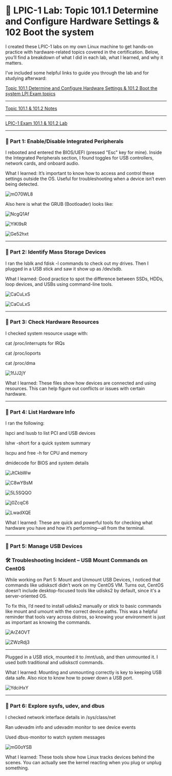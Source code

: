# 🧪 LPIC-1 Lab: Topic 101.1 Determine and Configure Hardware Settings & 102 Boot the system

I created these LPIC-1 labs on my own Linux machine to get hands-on practice with hardware-related topics covered in the certification. Below, you’ll find a breakdown of what I did in each lab, what I learned, and why it matters. 

I’ve included some helpful links to guide you through the lab and for studying afterward:

[Topic 101.1 Determine and Configure Hardware Settings & 101.2 Boot the system LPI Exam topics](https://www.lpi.org/our-certifications/exam-101-102-objectives/#101.1_Determine_and_configure_hardware_settings)

---

[Topic 101.1 & 101.2 Notes](https://1drv.ms/w/c/354f1c8d534fbced/Ef7G_xVPG0ZJu6wZ0DdeGSUBmSy6RBxTid3fkbKFnt8J-w?e=Mm5yvf)

---

[LPIC-1 Exam 101.1 & 101.2 Lab](https://1drv.ms/w/c/354f1c8d534fbced/EZOo5qb56thNhBnLrsEatygBT3OPsqAiqxEYwSc89oVSxQ?e=kbBURl)

---
### 🔸 Part 1: Enable/Disable Integrated Peripherals

I rebooted and entered the BIOS/UEFI (pressed "Esc" key for mine). Inside the Integrated Peripherals section, I found toggles for USB controllers, network cards, and onboard audio.

What I learned: It’s important to know how to access and control these settings outside the OS. Useful for troubleshooting when a device isn’t even being detected.

![mO70WL8](https://github.com/user-attachments/assets/747b7fea-e9f5-4b20-bf0b-7b91edad2e14)

Also here is what the GRUB (Bootloader) looks like:

![NcgQ1Af](https://github.com/user-attachments/assets/bdbe8123-970b-402e-80a1-2713a3d5b0cc)

![YlKl9sR](https://github.com/user-attachments/assets/d62a452c-762b-4d71-970b-46838d85c995)

![Ge52hxt](https://github.com/user-attachments/assets/07368661-0dc0-478c-bc9b-6d0e6c9e792d)

---
### 🔸 Part 2: Identify Mass Storage Devices

I ran the lsblk and fdisk -l commands to check out my drives. Then I plugged in a USB stick and saw it show up as /dev/sdb.

What I learned: Good practice to spot the difference between SSDs, HDDs, loop devices, and USBs using command-line tools.

![CaCuLxS](https://github.com/user-attachments/assets/9c05a34e-feee-440c-93ee-3ad2d31ce0a2)

![CaCuLxS](https://github.com/user-attachments/assets/eedc7449-948e-426e-9d62-f28b3f9067de)

---
### 🔸 Part 3: Check Hardware Resources

I checked system resource usage with:

cat /proc/interrupts for IRQs

cat /proc/ioports

cat /proc/dma

![1fJJ2jY](https://github.com/user-attachments/assets/4f9bc116-2df1-4ac7-b018-c1c0c5de9788)


What I learned: These files show how devices are connected and using resources. This can help figure out conflicts or issues with certain hardware.

---
### 🔸 Part 4: List Hardware Info

I ran the following:

lspci and lsusb to list PCI and USB devices

lshw -short for a quick system summary

lscpu and free -h for CPU and memory

dmidecode for BIOS and system details

![JtCkbWw](https://github.com/user-attachments/assets/058948db-641f-4427-9ae6-a9abcedd0604)

![C8wYBsM](https://github.com/user-attachments/assets/d8e98d10-658b-4985-9a9a-d1bb483511e8)

![5L5SQQO](https://github.com/user-attachments/assets/132cec76-59ef-4baf-b975-322aa628912b)

![j0ZcqC6](https://github.com/user-attachments/assets/4d68b5cc-74d1-4dfa-8b65-30fd26e704a3)

![LwadXQE](https://github.com/user-attachments/assets/c32e1bfd-aea5-4a50-b831-1474fde241d4)

What I learned: These are quick and powerful tools for checking what hardware you have and how it’s performing—all from the terminal.

---
### 🔸 Part 5: Manage USB Devices

###  🛠️ Troubleshooting Incident – USB Mount Commands on CentOS
While working on Part 5: Mount and Unmount USB Devices, I noticed that commands like udisksctl didn’t work on my CentOS VM. Turns out, CentOS doesn’t include desktop-focused tools like udisks2 by default, since it's a server-oriented OS.

To fix this, I’d need to install udisks2 manually or stick to basic commands like mount and umount with the correct device paths. This was a helpful reminder that tools vary across distros, so knowing your environment is just as important as knowing the commands.

![ArZ4OVT](https://github.com/user-attachments/assets/3cc535c2-a2c0-4d7f-9f89-840efca54ee3)

![ZWzRdj3](https://github.com/user-attachments/assets/c7ae6349-eb3a-4b0b-ba2e-147190d3a64d)

---

Plugged in a USB stick, mounted it to /mnt/usb, and then unmounted it. I used both traditional and udisksctl commands.

What I learned: Mounting and unmounting correctly is key to keeping USB data safe. Also nice to know how to power down a USB port.

![YdciHxY](https://github.com/user-attachments/assets/56792e34-eb81-4b8a-8143-19c261eefdbd)


---
### 🔸 Part 6: Explore sysfs, udev, and dbus

I checked network interface details in /sys/class/net

Ran udevadm info and udevadm monitor to see device events

Used dbus-monitor to watch system messages

![mG0oYSB](https://github.com/user-attachments/assets/d42e1d85-0bef-4339-84fa-47fa07a3bc81)

What I learned: These tools show how Linux tracks devices behind the scenes. You can actually see the kernel reacting when you plug or unplug something.
